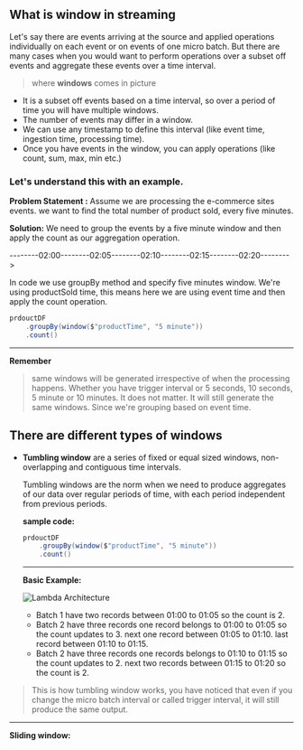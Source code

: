 ## What is window in streaming
Let's say there are events arriving at the source and applied operations individually on each event or on events of one micro batch. But there are many cases when you would want to perform operations over a subset off events and aggregate these events over a time interval.

> where **windows** comes in picture

 - It is a subset off events based on a time interval, so over a period of time you will have multiple windows.
 - The number of events may differ in a window.
 - We can use any timestamp to define this interval (like event time, ingestion time, processing time).
 - Once you have events in the window, you can apply operations (like count, sum, max, min etc.)

### Let's understand this with an example.
**Problem Statement :** Assume we are processing the e-commerce sites events. we want to find the total number of product sold, every five minutes.

**Solution:** We need to group the events by a five minute window and then apply the count as our aggregation operation.

--------02:00--------02:05--------02:10--------02:15--------02:20-------->

In code we use groupBy method and specify five minutes window. We're using productSold time, this means here we are using event time and then apply the count operation.
```scala
prdouctDF
	.groupBy(window($"productTime", "5 minute"))
    .count()
```
----
**Remember**

> same windows will be generated irrespective of when the processing happens. Whether you have trigger interval or 5 seconds, 10 seconds, 5 minute or 10 minutes. It does not matter. It will still generate the same windows. Since we're grouping based on event time.

## There are different types of windows

 - **Tumbling window** are a series of fixed or equal sized windows, non-overlapping and contiguous time intervals.

	Tumbling windows are the norm when we need to produce aggregates of our data over regular periods of time, with each period independent from previous periods.

	**sample code:**
	```scala
	prdouctDF
		.groupBy(window($"productTime", "5 minute"))
	    .count()
	```
	----
	**Basic Example:**
	
	![Lambda Architecture](https://github.com/gurditsingh/blog/blob/gh-pages/_screenshots/TumblingWindows.jpg?raw=true)

	 - Batch 1 have two records between 01:00 to 01:05 so the count is 2.
	 - Batch 2 have three records one record belongs to 01:00 to 01:05 so the count updates to 3. next one record between 01:05 to 01:10. last record between 01:10 to 01:15.
	 - Batch 2 have three records one records belongs to 01:10 to 01:15 so the count updates to 2. next two records between 01:15 to 01:20 so the count is 2.

> This is how tumbling window works, you have noticed that even if you change the micro batch interval or called trigger interval, it will still produce the same output.
----

**Sliding window:**


 
		
	

<!--stackedit_data:
eyJoaXN0b3J5IjpbNjI5ODAyNzczLDYyNDYyMDIxMCwxMTk5Mz
E0NTYyLC0xMjk1NDAxNDY4LDQzMjc2OTc0Nyw1NTEyNDY2Niw0
NDk3NDI4LDc5OTczOTE3MiwtMjM0Mzg5NDAsLTIwODI5NTMyND
AsODkzMTkwODI5LC0xOTY0MjU3NTE5LC0xNzIwMzM0OTU5LC0x
MDU2NjcyMTkyLDE0MjA3OTg1NjEsODU3MzQ1MzQyLDM5OTM4ND
M2LDE5NjY0MDI3NzYsMTg2Mzg4ODk5Nyw3NTIyMTAzNzVdfQ==

-->